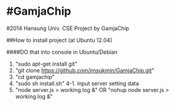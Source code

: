 #GamjaChip
=========

#2014 Hansung Univ. CSE Project by GamjaChip

##How to install project (at Ubuntu 12.04)

####DO that into console in Ubuntu/Debian

1. "sudo apt-get install git"
2. "git clone https://github.com/imsukmin/GamjaChip.git"
3. "cd gamjachip"
4. "sudo sh install.sh"
4-1. input server setting data
5. "node server.js > working.log &" OR "nohup node server.js > working.log &"
